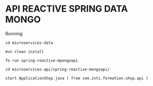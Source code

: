 # API REACTIVE SPRING DATA MONGO 
Running 
```
cd microservices-data

mvn clean install

To run spring-reactive-mpongoapi

cd microservices-api/spring-reactive-mongoapi/

start ApplicationShop.java ( from com.inti.formation.shop.api )
```

